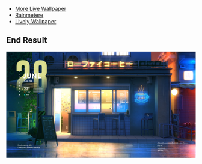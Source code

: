 


- [More Live Wallpaper](https://moewalls.com/)
- [Rainmetere](https://www.rainmeter.net/)
- [Lively Wallpaper](https://www.rocksdanister.com/lively/)

## End Result

![Alt text](https://github.com/mir-hussain/lofi-cafe-desktop/blob/main/wall.png)
